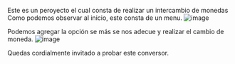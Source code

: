 Este es un peroyecto el cual consta de realizar un intercambio de monedas
Como podemos observar al inicio, este consta de un menu.
![image](https://github.com/danielscarlazzetta/bootcamp-alura-conversor-monedas-Java/assets/104595375/2e49ad53-df61-4602-9583-dfeed550c032)

Podemos agregar la opción se más se nos adecue y realizar el cambio de moneda.
![image](https://github.com/danielscarlazzetta/bootcamp-alura-conversor-monedas-Java/assets/104595375/04bdc58a-ed6b-4649-9ad9-63121c8688aa)

Quedas cordialmente invitado a probar este conversor.
